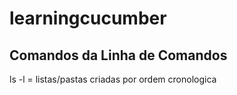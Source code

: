 # learningcucumber

## Comandos da Linha de Comandos

ls -l = listas/pastas criadas por ordem  cronologica

